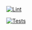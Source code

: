 [![Lint](https://github.com/vladDotH/ci-examples/actions/workflows/lint.yml/badge.svg)](https://github.com/vladDotH/ci-examples/actions/workflows/lint.yml)

[![Tests](https://github.com/vladDotH/ci-examples/actions/workflows/tests.yml/badge.svg)](https://github.com/vladDotH/ci-examples/actions/workflows/tests.yml)
